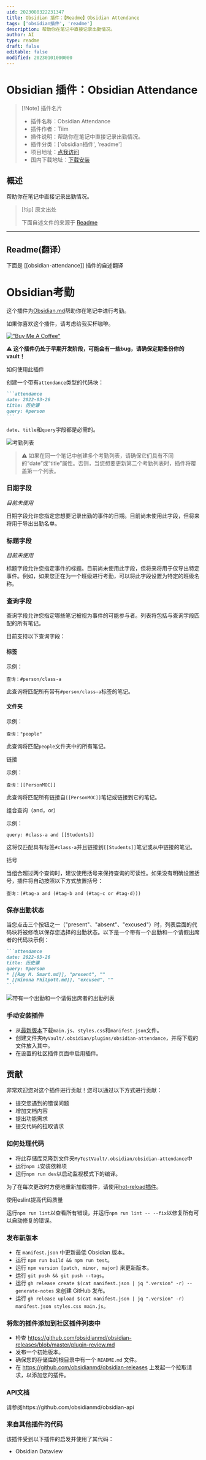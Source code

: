 ```yaml
---
uid: 2023080322231347
title: Obsidian 插件：【Readme】Obsidian Attendance
tags: ['obsidian插件', 'readme']
description: 帮助你在笔记中直接记录出勤情况。
author: AI
type: readme
draft: false
editable: false
modified: 20230101000000
---
```


# Obsidian 插件：Obsidian Attendance

> [!Note] 插件名片
> - 插件名称：Obsidian Attendance
> - 插件作者：Tiim
> - 插件说明：帮助你在笔记中直接记录出勤情况。
> - 插件分类：['obsidian插件', 'readme']
> - 项目地址：[点我访问](https://github.com/Tiim/obsidian-attendance)
> - 国内下载地址：[下载安装](https://pkmer.cn/products/plugin/pluginMarket/?obsidian-attendance)

## 概述

帮助你在笔记中直接记录出勤情况。



> [!tip] 原文出处
> 
>下面自述文件的来源于 [Readme](https://ghproxy.net/https://raw.githubusercontent.com/Tiim/obsidian-attendance/master/README.md)
> 

---

## Readme(翻译）

下面是 [[obsidian-attendance]] 插件的自述翻译


# Obsidian考勤

这个插件为[Obsidian.md](https://obsidian.md/)帮助你在笔记中进行考勤。

如果你喜欢这个插件，请考虑给我买杯咖啡。

[!["Buy Me A Coffee"](https://www.buymeacoffee.com/assets/img/custom_images/orange_img.png)](https://www.buymeacoffee.com/Tiim)

**⚠ 这个插件仍处于早期开发阶段，可能会有一些bug，请确保定期备份你的vault！**

如何使用此插件

创建一个带有`attendance`类型的代码块：

````markdown
```attendance
date: 2022-03-26
title: 历史课
query: #person
```
````

`date`、`title`和`query`字段都是必需的。

![考勤列表](misc/images/screenshot-1.png)

> ⚠ 如果在同一个笔记中创建多个考勤列表，请确保它们具有不同的“date”或“title”属性。否则，当您想要更新第二个考勤列表时，插件将覆盖第一个列表。

### 日期字段
*目前未使用*

日期字段允许您指定您想要记录出勤的事件的日期。目前尚未使用此字段，但将来将用于导出出勤名单。

### 标题字段
*目前未使用*

标题字段允许您指定事件的标题。目前尚未使用此字段，但将来将用于仅导出特定事件。例如，如果您正在为一个班级进行考勤，可以将此字段设置为特定的班级名称。

### 查询字段

查询字段允许您指定哪些笔记被视为事件的可能参与者。列表将包括与查询字段匹配的所有笔记。

目前支持以下查询字段：

#### 标签

示例：
```
查询：#person/class-a
```

此查询将匹配所有带有`#person/class-a`标签的笔记。

#### 文件夹

示例：
```
查询："people"
```

此查询将匹配`people`文件夹中的所有笔记。

链接

示例：
```
查询：[[PersonMOC]]
```

此查询将匹配所有链接自`[[PersonMOC]]`笔记或链接到它的笔记。

组合查询（and，or）

示例：
```
query: #class-a and [[Students]]
```
这将仅匹配具有标签`#class-a`并且链接到`[[Students]]`笔记或从中链接的笔记。

括号

当组合超过两个查询时，建议使用括号来保持查询的可读性。如果没有明确设置括号，插件将自动按照以下方式放置括号：

```
查询：(#tag-a and (#tag-b and (#tag-c or #tag-d)))
```

### 保存出勤状态

当您点击三个按钮之一（"present"、"absent"、"excused"）时，列表后面的代码块将被修改以保存您选择的出勤状态。以下是一个带有一个出勤和一个请假出席者的代码块示例：

````markdown
```attendance
date: 2022-03-26
title: 历史课
query: #person
* [[Ray M. Smart.md]], "present", ""
* [[Winona Philpott.md]], "excused", ""
```
````
![带有一个出勤和一个请假出席者的出勤列表](misc/images/screenshot-2.png)

### 手动安装插件

* 从[最新版本](https://github.com/Tiim/obsidian-attendance/releases/latest)下载`main.js`、`styles.css`和`manifest.json`文件。
* 创建文件夹`MyVault/.obsidian/plugins/obsidian-attendance`，并将下载的文件放入其中。
* 在设置的社区插件页面中启用插件。

## 贡献

非常欢迎您对这个插件进行贡献！您可以通过以下方式进行贡献：

* 提交您遇到的错误问题
* 增加文档内容
* 提出功能需求
* 提交代码的拉取请求

### 如何处理代码

- 将此存储库克隆到文件夹`MyTestVault/.obsidian/obsidian-attendance`中
- 运行`npm i`安装依赖项
- 运行`npm run dev`以启动监视模式下的编译。

为了在每次更改时方便地重新加载插件，请使用[hot-reload插件](https://github.com/pjeby/hot-reload)。

使用eslint提高代码质量

运行`npm run lint`以查看所有错误，并运行`npm run lint -- --fix`以修复所有可以自动修复的错误。

### 发布新版本

- 在 `manifest.json` 中更新最低 Obsidian 版本。
- 运行 `npm run build && npm run test`。
- 运行 `npm version [patch, minor, major]` 来更新版本。
- 运行 `git push && git push --tags`。
- 运行 `gh release create $(cat manifest.json | jq ".version" -r) --generate-notes` 来创建 GitHub 发布。
- 运行 `gh release upload $(cat manifest.json | jq ".version" -r) manifest.json styles.css main.js`。

### 将您的插件添加到社区插件列表中

- 检查 https://github.com/obsidianmd/obsidian-releases/blob/master/plugin-review.md
- 发布一个初始版本。
- 确保您的存储库的根目录中有一个 `README.md` 文件。
- 在 https://github.com/obsidianmd/obsidian-releases 上发起一个拉取请求，以添加您的插件。

### API文档

请参阅https://github.com/obsidianmd/obsidian-api

### 来自其他插件的代码

该插件受到以下插件的启发并使用了其代码：

* Obsidian Dataview



